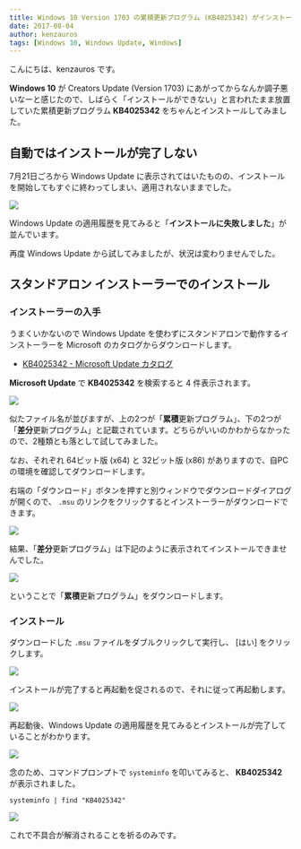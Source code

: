 ```yaml
---
title: Windows 10 Version 1703 の累積更新プログラム (KB4025342) がインストールできない
date: 2017-08-04
author: kenzauros
tags: [Windows 10, Windows Update, Windows]
---
```


こんにちは、kenzauros です。

**Windows 10** が Creators Update (Version 1703) にあがってからなんか調子悪いなーと感じたので、しばらく「インストールができない」と言われたまま放置していた累積更新プログラム **KB4025342** をちゃんとインストールしてみました。

## 自動ではインストールが完了しない

7月21日ごろから Windows Update に表示されてはいたものの、インストールを開始してもすぐに終わってしまい、適用されないままでした。

![](images/install-windows-10-update-kb4025342-for-version-1703-1.png)

Windows Update の適用履歴を見てみると「**インストールに失敗しました**」が並んでいます。

再度 Windows Update から試してみましたが、状況は変わりませんでした。

## スタンドアロン インストーラーでのインストール

### インストーラーの入手

うまくいかないので Windows Update を使わずにスタンドアロンで動作するインストーラーを Microsoft のカタログからダウンロードします。

* [KB4025342 - Microsoft Update カタログ](http://www.catalog.update.microsoft.com/Search.aspx?q=KB4025342)

**Microsoft Update** で **KB4025342** を検索すると 4 件表示されます。

![](images/install-windows-10-update-kb4025342-for-version-1703-2.png)

似たファイル名が並びますが、上の2つが「**累積**更新プログラム」、下の2つが「**差分**更新プログラム」と記載されています。どちらがいいのかわからなかったので、2種類とも落として試してみました。

なお、それぞれ 64ビット版 (x64) と 32ビット版 (x86) がありますので、自PC の環境を確認してダウンロードします。

右端の「ダウンロード」ボタンを押すと別ウィンドウでダウンロードダイアログが開くので、 `.msu` のリンクをクリックするとインストーラーがダウンロードできます。

![](images/install-windows-10-update-kb4025342-for-version-1703-3.png)

結果、「**差分**更新プログラム」は下記のように表示されてインストールできませんでした。

![](images/install-windows-10-update-kb4025342-for-version-1703-4.png)

ということで「**累積**更新プログラム」をダウンロードします。

### インストール

ダウンロードした `.msu` ファイルをダブルクリックして実行し、 [はい] をクリックします。

![](images/install-windows-10-update-kb4025342-for-version-1703-5.png)

インストールが完了すると再起動を促されるので、それに従って再起動します。

![](images/install-windows-10-update-kb4025342-for-version-1703-6.png)

再起動後、Windows Update の適用履歴を見てみるとインストールが完了していることがわかります。

![](images/install-windows-10-update-kb4025342-for-version-1703-7.png)

念のため、コマンドプロンプトで `systeminfo` を叩いてみると、 **KB4025342** が表示されました。

```
systeminfo | find "KB4025342"
```

![](images/install-windows-10-update-kb4025342-for-version-1703-8.png)

これで不具合が解消されることを祈るのみです。

